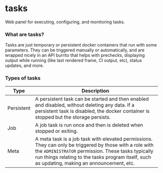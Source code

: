 # tasks
Web panel for executing, configuring, and monitoring tasks.

### What are tasks?
Tasks are just temporary or persistent docker containers that run with some parameters. They can be triggered manually or automatically, and are wrapped nicely in an API burrito that helps with prechecks, displaying output while running (like last rendered frame, CI output, etc), status updates, and more.

### Types of tasks
| Type       | Description                                                                                                                                                                                                                                                     |
|------------|-----------------------------------------------------------------------------------------------------------------------------------------------------------------------------------------------------------------------------------------------------------------|
| Persistent | A persistent task can be started and then enabled and disabled, without deleting any data. If a persistent task is disabled, the docker container is stopped but the storage persists.                                                                          |
| Job        | A job task is run once and then is deleted when stopped or exiting.                                                                                                                                                                                             |
| Meta       | A meta task is a job task with elevated permissions. They can only be triggered by those with a role with the `ADMINISTRATOR` permission. These tasks typically run things relating to the tasks program itself, such as updating, making an announcement, etc. |